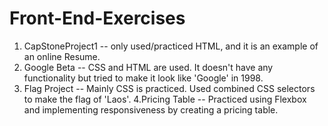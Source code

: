 # Front-End-Exercises

1. CapStoneProject1 -- only used/practiced HTML, and it is an example of an online Resume.
2. Google Beta -- CSS and HTML are used. It doesn't have any functionality but tried to make it look like 'Google' in 1998.
3. Flag Project -- Mainly CSS is practiced. Used combined CSS selectors to make the flag of 'Laos'.
4.Pricing Table -- Practiced using Flexbox and implementing responsiveness by creating a pricing table.
